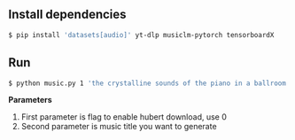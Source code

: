 ## Install dependencies

```bash
$ pip install 'datasets[audio]' yt-dlp musiclm-pytorch tensorboardX
```

## Run
```bash
$ python music.py 1 'the crystalline sounds of the piano in a ballroom'
```
**Parameters**

1. First parameter is flag to enable hubert download, use 0 
2. Second parameter is music title you want to generate

